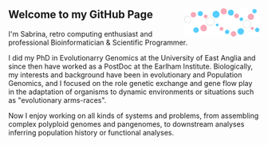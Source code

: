 ## <img src="./trans_biojulia2.svg" width="30%" align="right" /> Welcome to my GitHub Page

I'm Sabrina, retro computing enthusiast and professional Bioinformatician & Scientific Programmer.

I did my PhD in Evolutionarry Genomics at the University of East Anglia and since then have worked
as a PostDoc at the Earlham Institute. Biologically, my interests and background have been in
evolutionary and Population Genomics, and I focused on the role genetic exchange and gene flow play
in the adaptation of organisms to dynamic environments or situations such as "evolutionary arms-races".

Now I enjoy working on all kinds of systems and problems, from assembling complex polyploid genomes and
pangenomes, to downstream analyses inferring population history or functional analyses.



<!--
**SabrinaJaye/SabrinaJaye** is a ✨ _special_ ✨ repository because its `README.md` (this file) appears on your GitHub profile.

Here are some ideas to get you started:

- 🔭 I’m currently working on ...
- 🌱 I’m currently learning ...
- 👯 I’m looking to collaborate on ...
- 🤔 I’m looking for help with ...
- 💬 Ask me about ...
- 📫 How to reach me: ...
- 😄 Pronouns: ...
- ⚡ Fun fact: ...
-->
